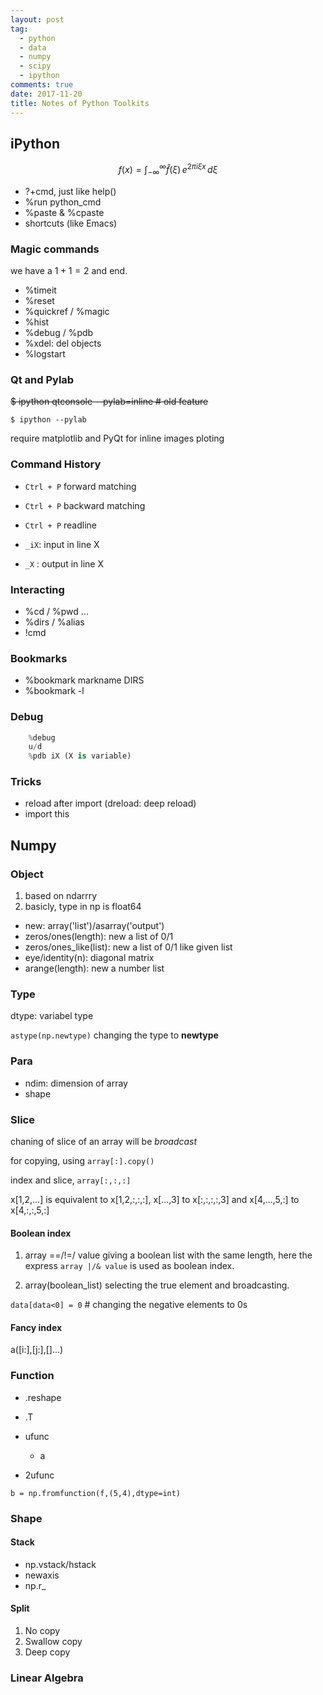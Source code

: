 ```yaml
---
layout: post
tag: 
  - python
  - data
  - numpy
  - scipy
  - ipython
comments: true
date: 2017-11-20
title: Notes of Python Toolkits 
---
```


## iPython

$$
f(x) = \int_{-\infty}^\infty\hat f(\xi)\,e^{2 \pi i \xi x}\,d\xi
$$

- ?+cmd, just like help()
- %run python_cmd
- %paste & %cpaste
- shortcuts (like Emacs)

<!-- more -->
### Magic commands

we have a $1+1=2$ and end.

- %timeit 
- %reset
- %quickref / %magic
- %hist
- %debug / %pdb
- %xdel: del objects	
- %logstart

### Qt and Pylab

  ~~$ ipython qtconsole --pylab=inline # old feature~~

	$ ipython --pylab

require matplotlib and PyQt for inline images ploting

### Command History

- `Ctrl + P` forward matching
- `Ctrl + P` backward matching
- `Ctrl + P` readline

- `_iX`: input in line X
- `_X` : output in line X

### Interacting

- %cd / %pwd ...
- %dirs / %alias
- !cmd

### Bookmarks

- %bookmark markname DIRS
- %bookmark -l

### Debug

```python
    %debug
    u/d
    %pdb iX (X is variable)
```

### Tricks

- reload after import (dreload: deep reload)
- import this 


## Numpy

### Object

1. based on ndarrry
2. basicly, type in np is float64

- new: array('list')/asarray('output')
- zeros/ones(length): new a list of 0/1
- zeros/ones_like(list): new a list of 0/1 like given list
- eye/identity(n): diagonal matrix
- arange(length): new a number list

### Type

dtype: variabel type

`astype(np.newtype)` changing the type to **newtype**

### Para

- ndim: dimension of array
- shape

### Slice

chaning of slice of an array will be *broadcast* 

for copying, using `array[:].copy()`

index and slice, `array[:,:,:]`

x[1,2,...] is equivalent to x[1,2,:,:,:],
x[...,3] to x[:,:,:,:,3] and
x[4,...,5,:] to x[4,:,:,5,:]


#### Boolean index

1. array ==/!=/ value giving a boolean list with the same length, here the express `array |/& value` is used as boolean index.

2. array(boolean_list) selecting the true element and broadcasting.

`data[data<0] = 0` # changing the negative elements to 0s

#### Fancy index

a([i:],[j:],[]...)

### Function

- .reshape
- .T

- ufunc
  - a
- 2ufunc

`b = np.fromfunction(f,(5,4),dtype=int)`

### Shape

#### Stack

- np.vstack/hstack
- newaxis
- np.r_

#### Split

1. No copy
2. Swallow copy
3. Deep copy

### Linear Algebra